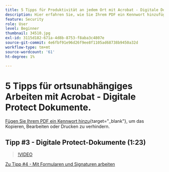 ```yaml
---
title: 5 Tipps für Produktivität an jedem Ort mit Acrobat - Digitale Dokumente zu Protect
description: Hier erfahren Sie, wie Sie Ihrem PDF ein Kennwort hinzufügen, um das Kopieren, Bearbeiten oder Drucken zu verhindern.
feature: Security
role: User
level: Beginner
thumbnail: 34510.jpg
exl-id: 3115d182-671a-4d8b-8753-f8aba3c4807e
source-git-commit: 4e6fbf91e96d26f9ee8f1105ad68738b9450a32d
workflow-type: tm+mt
source-wordcount: '61'
ht-degree: 1%

---
```


# 5 Tipps für ortsunabhängiges Arbeiten mit Acrobat - Digitale Protect Dokumente.

[Fügen Sie Ihrem PDF ein Kennwort hinzu](https://www.adobe.com/de/acrobat/online/password-protect-pdf.html){target="_blank"}, um das Kopieren, Bearbeiten oder Drucken zu verhindern.

## Tipp #3 - Digitale Protect-Dokumente (1:23)

>[!VIDEO](https://video.tv.adobe.com/v/34510?quality=12&learn=on&hidetitle=true)

[Zu Tipp #4 - Mit Formularen und Signaturen arbeiten](work-with-forms-and-signatures.md)